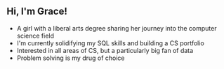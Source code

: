 ## Hi, I'm Grace!

- A girl with a liberal arts degree sharing her journey into the computer science field
- I'm currently solidifying my SQL skills and building a CS portfolio
- Interested in all areas of CS, but a particularly big fan of data
- Problem solving is my drug of choice

